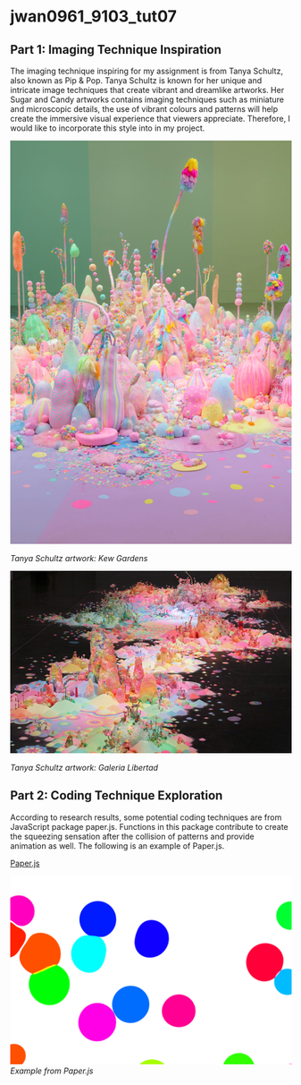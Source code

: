 # jwan0961_9103_tut07

## Part 1: Imaging Technique Inspiration
The imaging technique inspiring for my assignment is from Tanya Schultz, also known as Pip & Pop. Tanya Schultz is known for her unique and intricate image techniques that create vibrant and dreamlike artworks. Her Sugar and Candy artworks contains imaging techniques such as miniature and microscopic details, the use of vibrant colours and patterns will help create the immersive visual experience that viewers appreciate. Therefore, I would like to incorporate this style into in my project.

![Tanya Schultz artwork: Kew Gardens](image.png)

*Tanya Schultz artwork: Kew Gardens*

![Tanya Schultz artwork: Galeria Libertad](image-1.png)

*Tanya Schultz artwork: Galeria Libertad*


## Part 2: Coding Technique Exploration
According to research results, some potential coding techniques are from JavaScript package paper.js. Functions in this package contribute to create the squeezing sensation after the collision of patterns and provide animation as well. The following is an example of Paper.js. 

[Paper.js](http://paperjs.org/examples/candy-crash/)

![paper.js demo](image-2.png)
*Example from Paper.js*

